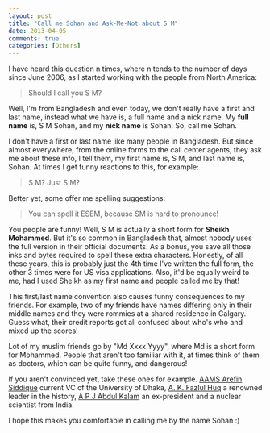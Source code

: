 ```yaml
---
layout: post
title: "Call me Sohan and Ask-Me-Not about S M"
date: 2013-04-05
comments: true
categories: [Others]
---
```


I have heard this question n times, where n tends to the number of days since June 2006, as I started working with the people from North America:

> Should I call you S M?

Well, I'm from Bangladesh and even today, we don't really have a first and last name, instead what we have is, a full name and a nick name. My __full name__ is, S M Sohan, and my __nick name__ is Sohan. So, call me Sohan.

I don't have a first or last name like many people in Bangladesh. But since almost everywhere, from the online forms to the call center agents, they ask me about these info, I tell them, my first name is, S M, and last name is, Sohan. At times I get funny reactions to this, for example:

> S M? Just S M?

Better yet, some offer me spelling suggestions:

> You can spell it ESEM, because SM is hard to pronounce!

You people are funny! Well, S M is actually a short form for __Sheikh Mohammed__. But it's so common in Bangladesh that, almost nobody uses the full version in their official documents. As a bonus, you save all those inks and bytes required to spell these extra characters. Honestly, of all these years, this is probably just the 4th time I've written the full form, the other 3 times were for US visa applications. Also, it'd be equally weird to me, had I used Sheikh as my first name and people called me by that!

This first/last name convention also causes funny consequences to my friends. For example, two of my friends have names differing only in their middle names and they were rommies at a shared residence in Calgary. Guess what, their credit reports got all confused about who's who and mixed up the scores!

Lot of my muslim friends go by "Md Xxxx Yyyy", where Md is a short form for Mohammed. People that aren't too familiar with it, at times think of them as doctors, which can be quite funny, and dangerous!

If you aren't convinced yet, take these ones for example. [AAMS Arefin Siddique](http://en.wikipedia.org/wiki/AAMS_Arefin_Siddique) current VC of the University of Dhaka, [A. K. Fazlul Huq](http://en.wikipedia.org/wiki/A._K._Fazlul_Huq) a renowned leader in the history, [A P J Abdul Kalam](http://en.wikipedia.org/wiki/A._P._J._Abdul_Kalam) an ex-president and a nuclear scientist from India.

I hope this makes you comfortable in calling me by the name Sohan :)


